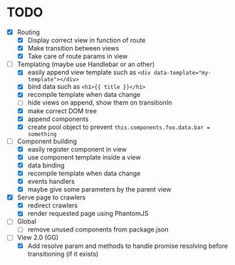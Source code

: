 TODO
====
- [x] Routing
    - [x] Display correct view in function of route
    - [x] Make transition between views
    - [x] Take care of route params in view
- [ ] Templating (maybe use Handlebar or an other)
    - [x] easily append view template such as `<div data-template="my-template"></div>`
    - [x] bind data such as `<h1>{{ title }}</h1>`
    - [x] recompile template when data change
    - [ ] hide views on append, show them on transitionIn
    - [x] make correct DOM tree
    - [x] append components
    - [x] create pool object to prevent `this.components.foo.data.bar = something`
- [ ] Component building
    - [x] easily register component in view
    - [x] use component template inside a view
    - [x] data binding
    - [x] recompile template when data change
    - [x] events handlers
    - [x] maybe give some parameters by the parent view
- [x] Serve page to crawlers
    - [x] redirect crawlers
    - [x] render requested page using PhantomJS
- [ ] Global
    - [ ] remove unused components from package.json

- [ ] View 2.0 (GG)
    - [x] Add resolve param and methods to handle promise resolving before transitioning (if it exists)